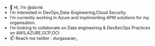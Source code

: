 - 👋 Hi, I’m @dsrnk
- I’m interested in DevOps,Data-Engineering,Cloud Security.
- I’m currently working in Azure and implimenting APM solutions for my organisation.
- I’m looking to collaborate on Data engineering & DevSecOps Practices on AWS,AZURE,GCP,OCI
- 📫 Reach me twitter : durgasaran_                 

<!---
dsrnk/dsrnk is a ✨ special ✨ repository because its `README.md` (this file) appears on your GitHub profile.
You can click the Preview link to take a look at your changes.
--->
